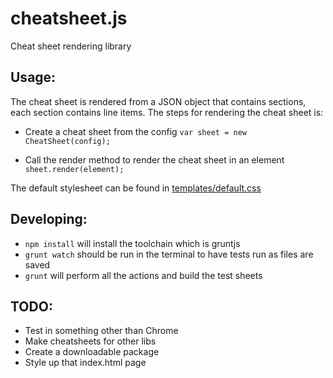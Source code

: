 cheatsheet.js
=============

Cheat sheet rendering library

Usage:
------

The cheat sheet is rendered from a JSON object that contains sections, each
section contains line items. The steps for rendering the cheat sheet is:
  
  * Create a cheat sheet from the config
     `var sheet = new CheatSheet(config);`

  * Call the render method to render the cheat sheet in an element
  	 `sheet.render(element);`

The default stylesheet can be found in [templates/default.css](templates/default.css)


Developing:
-----------

  * `npm install` will install the toolchain which is gruntjs
  * `grunt watch` should be run in the terminal to have tests run as files are saved
  * `grunt` will perform all the actions and build the test sheets


TODO:
-----

 * Test in something other than Chrome
 * Make cheatsheets for other libs
 * Create a downloadable package
 * Style up that index.html page